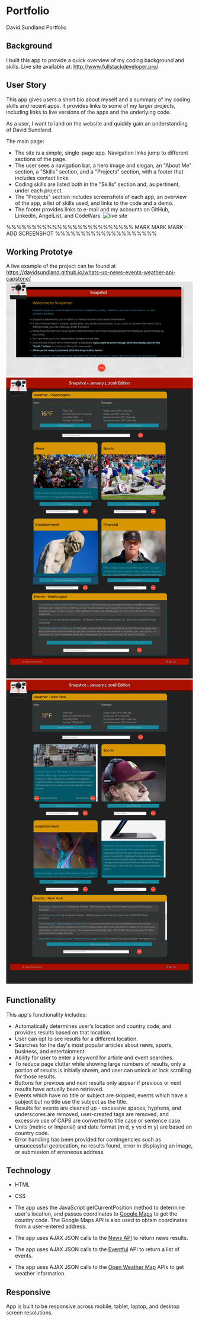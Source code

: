 # Portfolio
David Sundland Portfolio

## Background

I built this app to provide a quick overview of my coding background and skills.  Live site available at: http://www.fullstackdeveloper.pro/

## User Story
This app gives users a short bio about myself and a summary of my coding skills and recent apps.  It provides links to some of my larger projects, including links to live versions of the apps and the underlying code.

As a user, I want to land on the website and quickly gain an understanding of David Sundland.

The main page:
* The site is a simple, single-page app.  Navigation links jump to different sections of the page.
* The user sees a navigation bar, a hero image and slogan, an "About Me" section, a "Skills" section, and a "Projects" section, with a footer that includes contact links.
* Coding skills are listed both in the "Skills" section and, as pertinent, under each project.
* The "Projects" section includes screenshots of each app, an overview of the app, a list of skills used, and links to the code and a demo.
* The footer provides links to e-mail and my accounts on GitHub, LinkedIn, AngelList, and CodeWars.
![live site](http://www.fullstackdeveloper.pro/)

%%%%%%%%%%%%%%%%%%%%%%%%% MARK MARK MARK - ADD SCREENSHOT %%%%%%%%%%%%%%%%%%%%





## Working Prototye
A live example of the project can be found at https://davidsundland.github.io/whats-up-news-events-weather-api-capstone/
![landing page](https://github.com/DavidSundland/whats-up-news-events-weather-api-capstone/blob/master/github-images/landing_page_screenshot.png?raw=true)
![results page](https://github.com/DavidSundland/whats-up-news-events-weather-api-capstone/blob/master/github-images/primary_page_screenshot.png?raw=true)
![results page after user interaction](https://github.com/DavidSundland/whats-up-news-events-weather-api-capstone/blob/master/github-images/screenshot_after_user_interaction.png?raw=true)


## Functionality
This app's functionality includes:
* Automatically determines user's location and country code, and provides results based on that location.
* User can opt to see results for a different location.
* Searches for the day's most popular articles about news, sports, business, and entertainment.
* Ability for user to enter a keyword for article and event searches.
* To reduce page clutter while showing large numbers of results, only a portion of results is initially shown, and user can unlock or lock scrolling for those results.
* Buttons for previous and next results only appear if previous or next results have actually been retrieved.
* Events which have no title or subject are skipped, events which have a subject but no title use the subject as the title.
* Results for events are cleaned up - excessive spaces, hyphens, and underscores are removed, user-created tags are removed, and excessive use of CAPS are converted to title case or sentence case.
* Units (metric or Imperial) and date format (m d, y vs d m y) are based on country code.
* Error handling has been provided for contingencies such as unsuccessful geolocation, no results found, error in displaying an image, or submission of erroneous address.

## Technology
* HTML
* CSS

* The app uses the JavaScript getCurrentPosition method to determine user's location, and passes coordinates to <a href="https://maps.googleapis.com">Google Maps</a> to get the country code.  The Google Maps API is also used to obtain coordinates from a user-entered address.
* The app uses AJAX JSON calls to the <a href="https://newsapi.org">News API</a> to return news results.
* The app uses AJAX JSON calls to the <a href="http://api.eventful.com/">Eventful</a> API to return a list of events.
* The app uses AJAX JSON calls to the <a href="http://api.openweathermap.org/">Open Weather Map</a> APIs to get weather information.

## Responsive
App is built to be responsive across mobile, tablet, laptop, and desktop screen resolutions.
